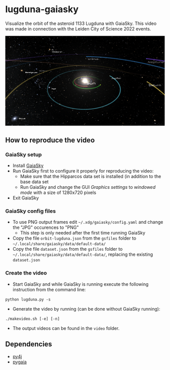 # lugduna-gaiasky
Visualize the orbit of the asteroid 1133 Lugduna with GaiaSky. This video was made in connection with the Leiden City of
Science 2022 events.

![animation still](./frames/still.png)

## How to reproduce the video

### GaiaSky setup
* Install [GaiaSky](https://zah.uni-heidelberg.de/gaia/outreach/gaiasky)
* Run GaiaSky first to configure it properly for reproducing the video:
    * Make sure that the Hipparcos data set is installed (in addition to the base data set
    * Run GaiaSky and change the GUI _Graphics settings_ to _windowed mode_ with a size of 1280x720 pixels
* Exit GaiaSky

### GaiaSky config files
* To use PNG output frames edit `~/.xdg/gaiasky/config.yaml` and change the "JPG" occurences to "PNG"
    * This step is only needed after the first time running GaiaSky
* Copy the file `orbit-lugduna.json` from the `gsfiles` folder to `~/.local/share/gaiasky/data/default-data/`
* Copy the file `dataset.json` from the `gsfiles` folder to `~/.local/share/gaiasky/data/default-data/`, replacing the
  existing `dataset.json`

### Create the video
* Start GaiaSky and while GaiaSky is running execute the following instruction from the command line:
```cli
python lugduna.py -s
```
* Generate the video by running (can be done without GaiaSky running):
```cli
./makevideo.sh [-e] [-n]
```
* The output videos can be found in the `video` folder.

## Dependencies
* [py4j](https://www.py4j.org/)
* [pygaia](https://pypi.org/project/PyGaia/)
